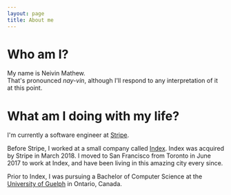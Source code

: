 ```yaml
---
layout: page
title: About me
---
```


# Who am I?
My name is Neivin Mathew.<br/>
That's pronounced *nay-vin*, although I'll respond to any interpretation of it at this point.

# What am I doing with my life?
I'm currently a software engineer at [Stripe][0].

Before Stripe, I worked at a small company called [Index][1]. Index was acquired by Stripe in March 2018. I moved to San Francisco from Toronto in June 2017 to work at Index, and have been living in this amazing city every since.

Prior to Index, I was pursuing a Bachelor of Computer Science at the [University of Guelph][2] in Ontario, Canada.



[0]: https://www.stripe.com
[1]: https://www.index.com
[2]: https://www.uoguelph.ca

